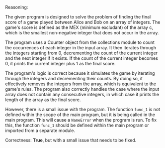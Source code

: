 Reasoning:

The given program is designed to solve the problem of finding the final score of a game played between Alice and Bob on an array of integers. The game's score is defined as the MEX (minimum excludant) of the array c, which is the smallest non-negative integer that does not occur in the array.

The program uses a Counter object from the collections module to count the occurrences of each integer in the input array. It then iterates through the integers starting from 0, decrementing the count of the current integer and the next integer if it exists. If the count of the current integer becomes 0, it prints the current integer plus 1 as the final score.

The program's logic is correct because it simulates the game by iterating through the integers and decrementing their counts. By doing so, it effectively removes the integers from the array, which is equivalent to the game's rules. The program also correctly handles the case where the input array does not contain any consecutive integers, in which case it prints the length of the array as the final score.

However, there is a small issue with the program. The function `func_1` is not defined within the scope of the main program, but it is being called in the main program. This will cause a `NameError` when the program is run. To fix this, the function `func_1` should be defined within the main program or imported from a separate module.

Correctness: **True**, but with a small issue that needs to be fixed.